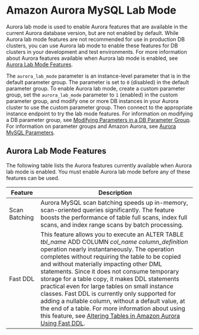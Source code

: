 # Amazon Aurora MySQL Lab Mode<a name="AuroraMySQL.Updates.LabMode"></a>

Aurora lab mode is used to enable Aurora features that are available in the current Aurora database version, but are not enabled by default\. While Aurora lab mode features are not recommended for use in production DB clusters, you can use Aurora lab mode to enable these features for DB clusters in your development and test environments\. For more information about Aurora features available when Aurora lab mode is enabled, see [Aurora Lab Mode Features](#AuroraMySQL.Updates.LabModeFeatures)\.

The `aurora_lab_mode` parameter is an instance\-level parameter that is in the default parameter group\. The parameter is set to `0` \(disabled\) in the default parameter group\. To enable Aurora lab mode, create a custom parameter group, set the `aurora_lab_mode` parameter to `1` \(enabled\) in the custom parameter group, and modify one or more DB instances in your Aurora cluster to use the custom parameter group\. Then connect to the appropriate instance endpoint to try the lab mode features\. For information on modifying a DB parameter group, see [Modifying Parameters in a DB Parameter Group](USER_WorkingWithParamGroups.md#USER_WorkingWithParamGroups.Modifying)\. For information on parameter groups and Amazon Aurora, see [Aurora MySQL Parameters](AuroraMySQL.Reference.md#AuroraMySQL.Reference.ParameterGroups)\.

## Aurora Lab Mode Features<a name="AuroraMySQL.Updates.LabModeFeatures"></a>

The following table lists the Aurora features currently available when Aurora lab mode is enabled\. You must enable Aurora lab mode before any of these features can be used\.


| Feature | Description | 
| --- | --- | 
|  Scan Batching  |  Aurora MySQL scan batching speeds up in\-memory, scan\-oriented queries significantly\. The feature boosts the performance of table full scans, index full scans, and index range scans by batch processing\.  | 
|  Fast DDL  |  This feature allows you to execute an ALTER TABLE *tbl\_name* ADD COLUMN *col\_name* *column\_definition* operation nearly instantaneously\. The operation completes without requiring the table to be copied and without materially impacting other DML statements\. Since it does not consume temporary storage for a table copy, it makes DDL statements practical even for large tables on small instance classes\. Fast DDL is currently only supported for adding a nullable column, without a default value, at the end of a table\. For more information about using this feature, see [Altering Tables in Amazon Aurora Using Fast DDL](AuroraMySQL.Managing.FastDDL.md)\.  | 